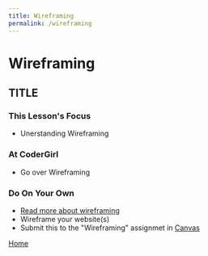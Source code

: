 ```yaml
---
title: Wireframing
permalink: /wireframing
---
```


# Wireframing

## TITLE

### This Lesson's Focus
* Unerstanding Wireframing

### At CoderGirl
* Go over Wireframing

### Do On Your Own
* [Read more about wireframing](https://www.experienceux.co.uk/faqs/what-is-wireframing/)
* Wireframe your website(s)
* Submit this to the "Wireframing" assignmet in [Canvas](https://learn.launchcode.org)

[Home]( /web_group_cohort/project_track )
